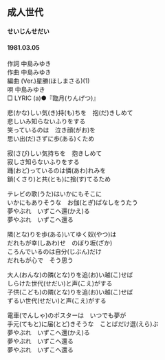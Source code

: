 ## 成人世代
#### せいじんせだい
####  1981.03.05


作詞      中島みゆき  
作曲      中島みゆき  
編曲 (Ver.)星勝(ほしまさる)(1)  
唄         中島みゆき  
□ LYRIC (a)●『臨月(りんげつ)』   

悲(かな)しい気(き)持(も)ちを　抱(だ)きしめて  
悲しいみ知らないふりをする  
笑っているのは　泣き顔(がお)を  
思い出(だ)さずに歩(ある)くため  
  
寂(さび)しい気持ちを　抱きしめて  
寂しさ知らないふりをする  
踊(おど)っているのは憐(あわ)れみを  
鎖(くさり)と共(とも)に捨(す)てるため  
  
テレビの歌(うた)はいかにもそこに  
いかにもありそうな　お伽(とぎ)ばなしをうたう  
夢やぶれ　いずこへ還(かえ)る  
夢やぶれ　いずこへ還る  
  
隣(とな)りを歩(ある)いてゆく奴(やつ)は  
だれもが幸(しあわ)せ　のぼり坂(ざか)  
ころんでいるのは自分(じぶん)だけ  
だれもが心で　そう思う  
  
大人(おんな)の隣(とな)りを追(お)い越(こ)せば  
しらけた世代(せだい)と声(こえ)がする  
子供(こども)の隣(とな)りを追(お)い越(こ)せば  
ずるい世代(せだい)と声(こえ)がする  
  
電車(でんしゃ)のポスターは　いつでも夢が  
手元(てもと)に届(とど)きそうな　ことばだけ選(えら)ぶ  
夢やぶれ　いずこへ還(かえ)る  
夢やぶれ　いずこへ還る  
夢やぶれ　いずこへ還る  